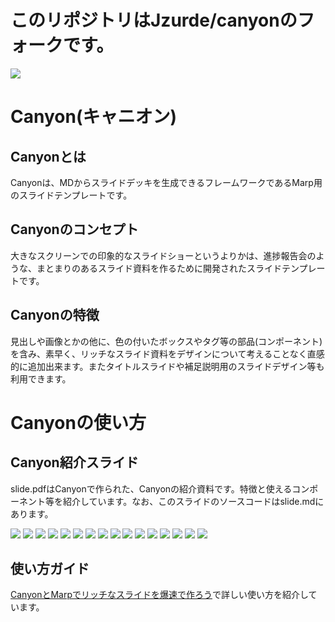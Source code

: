 # このリポジトリはJzurde/canyonのフォークです。


![](assets/logo.png)
# Canyon(キャニオン)
## Canyonとは
Canyonは、MDからスライドデッキを生成できるフレームワークであるMarp用のスライドテンプレートです。

## Canyonのコンセプト
大きなスクリーンでの印象的なスライドショーというよりかは、進捗報告会のような、まとまりのあるスライド資料を作るために開発されたスライドテンプレートです。

## Canyonの特徴
見出しや画像とかの他に、色の付いたボックスやタグ等の部品(コンポーネント)を含み、素早く、リッチなスライド資料をデザインについて考えることなく直感的に追加出来ます。またタイトルスライドや補足説明用のスライドデザイン等も利用できます。

# Canyonの使い方
## Canyon紹介スライド
slide.pdfはCanyonで作られた、Canyonの紹介資料です。特徴と使えるコンポーネント等を紹介しています。なお、このスライドのソースコードはslide.mdにあります。

![](slides/1.PNG)
![](slides/2.PNG)
![](slides/3.PNG)
![](slides/4.PNG)
![](slides/5.PNG)
![](slides/6.PNG)
![](slides/7.PNG)
![](slides/8.PNG)
![](slides/9.PNG)
![](slides/10.PNG)
![](slides/11.PNG)
![](slides/12.PNG)
![](slides/13.PNG)
![](slides/14.PNG)
![](slides/15.PNG)
![](slides/16.PNG)

## 使い方ガイド
[CanyonとMarpでリッチなスライドを爆速で作ろう](https://www.jzurde.jp/posts/how_to_use_canyon/1)で詳しい使い方を紹介しています。
